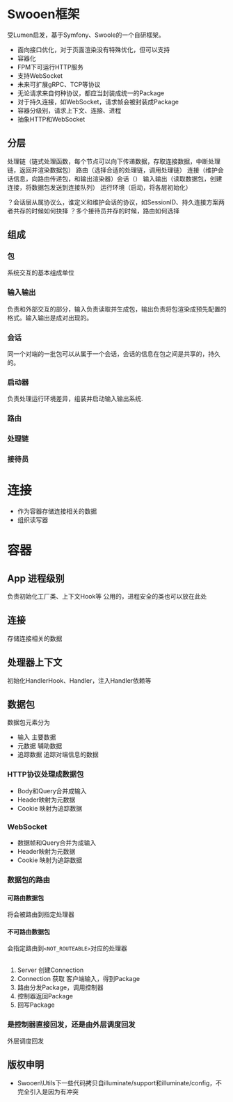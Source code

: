 # Swooen框架

受Lumen启发，基于Symfony、Swoole的一个自研框架。

- 面向接口优化，对于页面渲染没有特殊优化，但可以支持
- 容器化
- FPM下可运行HTTP服务
- 支持WebSocket
- 未来可扩展gRPC、TCP等协议
- 无论请求来自何种协议，都应当封装成统一的Package
- 对于持久连接，如WebSocket，请求帧会被封装成Package
- 容器分级别，请求上下文、连接、进程
- 抽象HTTP和WebSocket

## 分层
处理链（链式处理函数，每个节点可以向下传递数据，存取连接数据，中断处理链，返回并渲染数据包）
路由（选择合适的处理链，调用处理链）
连接（维护会话信息，向路由传递包，和输出渲染器）会话（）
输入输出（读取数据包，创建连接，将数据包发送到连接队列）
运行环境（启动，将各层初始化）

？会话层从属协议么，谁定义和维护会话的协议，如SessionID、持久连接方案两者共存的时候如何抉择
？多个接待员并存的时候，路由如何选择

## 组成
### 包
系统交互的基本组成单位
### 输入输出
负责和外部交互的部分，输入负责读取并生成包，输出负责将包渲染成预先配置的格式。输入输出是成对出现的。
### 会话
同一个对端的一批包可以从属于一个会话，会话的信息在包之间是共享的，持久的。
### 启动器
负责处理运行环境差异，组装并启动输入输出系统.

### 路由

### 处理链

### 接待员

# 连接
- 作为容器存储连接相关的数据
- 组织读写器

# 容器
## App 进程级别
负责初始化工厂类、上下文Hook等
公用的，进程安全的类也可以放在此处

## 连接
存储连接相关的数据

## 处理器上下文
初始化HandlerHook、Handler，注入Handler依赖等

## 数据包
数据包元素分为

- 输入 主要数据
- 元数据 辅助数据
- 追踪数据 追踪对端信息的数据

### HTTP协议处理成数据包
- Body和Query合并成输入
- Header映射为元数据
- Cookie 映射为追踪数据

### WebSocket
- 数据帧和Query合并为成输入
- Header映射为元数据
- Cookie 映射为追踪数据

### 数据包的路由
#### 可路由数据包
将会被路由到指定处理器

#### 不可路由数据包
会指定路由到`<NOT_ROUTEABLE>`对应的处理器

##
1. Server 创建Connection
2. Connection 获取 客户端输入，得到Package
3. 路由分发Package，调用控制器
4. 控制器返回Package
5. 回写Package

### 是控制器直接回发，还是由外层调度回发
外层调度回发

## 版权申明
- Swooen\Utils下一些代码拷贝自illuminate/support和illuminate/config，不完全引入是因为有冲突